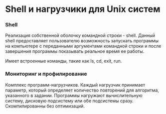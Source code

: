 # Shell и нагрузчики для Unix систем

### Shell 
Реализация собственной оболочку командной строки - shell. Данный shell предоставляет пользователю возможность запускать программы на компьютере с переданными аргументами командной строки и после завершения программы показывать реальное время ее работы. 

Имеет встроенные команды, такие как ls, cd, exit, run. 

### Мониторинг и профилирование
Комплекс программ-нагрузчиков. Каждый нагрузчик принимает параметр, который определяет количество повторений для алгоритма, указанного в задании. Программы нагружают вычислительную систему, дисковую подсистему или обе подсистемы сразу. Скомпилированны без оптимизаций.
